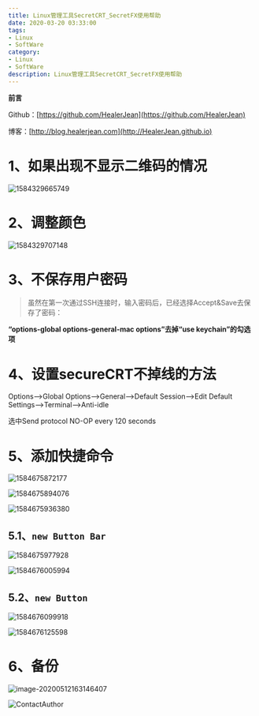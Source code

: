 ```yaml
---
title: Linux管理工具SecretCRT_SecretFX使用帮助
date: 2020-03-20 03:33:00
tags: 
- Linux
- SoftWare
category: 
- Linux
- SoftWare
description: Linux管理工具SecretCRT_SecretFX使用帮助
---
```


**前言**     

 Github：[https://github.com/HealerJean](https://github.com/HealerJean)         

 博客：[http://blog.healerjean.com](http://HealerJean.github.io)          





# 1、如果出现不显示二维码的情况



![1584329665749](https://raw.githubusercontent.com/HealerJean/HealerJean.github.io/master/blogImages/1584329665749.png)



# 2、调整颜色 

![1584329707148](https://raw.githubusercontent.com/HealerJean/HealerJean.github.io/master/blogImages/1584329707148.png)



# 3、不保存用户密码

> 虽然在第一次通过SSH连接时，输入密码后，已经选择Accept&Save去保存了密码： 



**“options-global options-general-mac options”去掉“use keychain”的勾选项**



# 4、设置secureCRT不掉线的方法

Options—>Global Options—>General—>Default Session—>Edit Default Settings—>Terminal—>Anti-idle

选中Send protocol NO-OP every 120 seconds



# 5、添加快捷命令 

![1584675872177](https://raw.githubusercontent.com/HealerJean/HealerJean.github.io/master/blogImages/1584675872177.png)





![1584675894076](https://raw.githubusercontent.com/HealerJean/HealerJean.github.io/master/blogImages/1584675894076.png)





![1584675936380](https://raw.githubusercontent.com/HealerJean/HealerJean.github.io/master/blogImages/1584675936380.png)



## 5.1、`new Button Bar`



![1584675977928](https://raw.githubusercontent.com/HealerJean/HealerJean.github.io/master/blogImages/1584675977928.png)



![1584676005994](https://raw.githubusercontent.com/HealerJean/HealerJean.github.io/master/blogImages/1584676005994.png)



## 5.2、`new Button`





![1584676099918](https://raw.githubusercontent.com/HealerJean/HealerJean.github.io/master/blogImages/1584676099918.png)







![1584676125598](https://raw.githubusercontent.com/HealerJean/HealerJean.github.io/master/blogImages/1584676125598.png)



# 6、备份



![image-20200512163146407](https://raw.githubusercontent.com/HealerJean/HealerJean.github.io/master/blogImages/image-20200512163146407.png)











![ContactAuthor](https://raw.githubusercontent.com/HealerJean/HealerJean.github.io/master/assets/img/artical_bottom.jpg)



<link rel="stylesheet" href="https://unpkg.com/gitalk/dist/gitalk.css">

<script src="https://unpkg.com/gitalk@latest/dist/gitalk.min.js"></script> 
<div id="gitalk-container"></div>    
 <script type="text/javascript">
    var gitalk = new Gitalk({
		clientID: `1d164cd85549874d0e3a`,
		clientSecret: `527c3d223d1e6608953e835b547061037d140355`,
		repo: `HealerJean.github.io`,
		owner: 'HealerJean',
		admin: ['HealerJean'],
		id: 'AAAAAAAAAAAAAAA',
    });
    gitalk.render('gitalk-container');
</script> 

